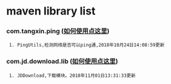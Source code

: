 # maven library list

### com.tangxin.ping ([如何使用点这里](https://github.com/xintanggithub/maven/blob/master/explan/PING_README.MD))
     1. PingUtils,检测网络是否可以ping通,2018年10月24日14:08:59更新

### com.jd.download.lib ([如何使用点这里](https://github.com/xintanggithub/maven/blob/master/explan/JDDownload_README.md))
     1. JDDownload,下载模块。2018年11月01日13:31:33更新
